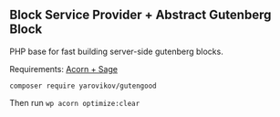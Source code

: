 ## Block Service Provider + Abstract Gutenberg Block

PHP base for fast building server-side gutenberg blocks.

Requirements: [Acorn + Sage](https://roots.io)

```
composer require yarovikov/gutengood
```

Then run ```wp acorn optimize:clear```
